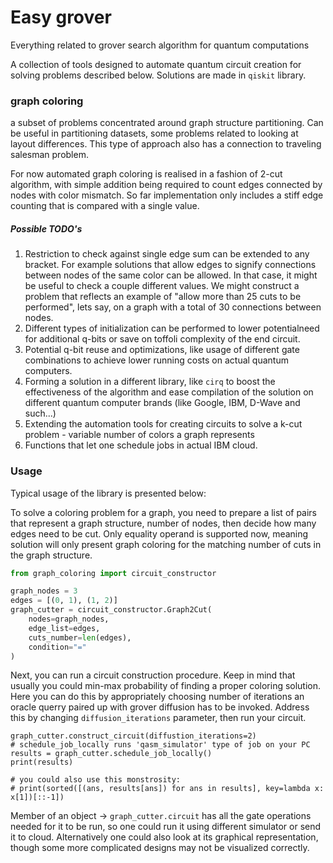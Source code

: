 # Easy grover
Everything related to grover search algorithm for quantum computations

A collection of tools designed to automate quantum circuit creation for solving problems described below.
Solutions are made in ``qiskit`` library.

### graph coloring

a subset of problems concentrated around graph structure partitioning. 
Can be useful in partitioning datasets, some problems related to looking at layout differences.
This type of approach also has a connection to traveling salesman problem.

For now automated graph coloring is realised in a fashion of 2-cut algorithm, with simple addition being 
required to count edges connected by nodes with color mismatch. So far implementation only includes a stiff 
edge counting that is compared with a single value. 

##### Possible TODO's

1. Restriction to check against single edge sum can be extended to any bracket. For example solutions that allow edges 
   to signify connections between nodes of the same color can be allowed. In that case, it might be useful to 
   check a couple different values. We might construct a problem that reflects an example of "allow more 
   than 25 cuts to be performed", lets say, on a graph with a total of 30 connections between nodes.
2. Different types of initialization can be performed to lower potentialneed for additional q-bits or save on toffoli 
   complexity of the end circuit.
3. Potential q-bit reuse and optimizations, like usage of different gate combinations to achieve lower running 
   costs on actual quantum computers.
4. Forming a solution in a different library, like ```cirq``` to boost the effectiveness of the algorithm and ease
   compilation of the solution on different quantum computer brands (like Google, IBM, D-Wave and such...)
5. Extending the automation tools for creating circuits to solve a k-cut problem - variable number of colors a 
   graph represents
6. Functions that let one schedule jobs in actual IBM cloud.

### Usage

Typical usage of the library is presented below:

To solve a coloring problem for a graph, you need to prepare a list of pairs that represent a graph structure,
number of nodes, then decide how many edges need to be cut. Only equality operand is supported now, meaning solution 
will only present graph coloring for the matching number of cuts in the graph structure.

```python
from graph_coloring import circuit_constructor

graph_nodes = 3
edges = [(0, 1), (1, 2)]
graph_cutter = circuit_constructor.Graph2Cut(
    nodes=graph_nodes,
    edge_list=edges,
    cuts_number=len(edges),
    condition="="
)
```

Next, you can run a circuit construction procedure. Keep in mind that usually you could min-max probability of 
finding a proper coloring solution. Here you can do this by appropriately choosing number of iterations an oracle 
querry paired up with grover diffusion has to be invoked. Address this by changing ``diffusion_iterations`` parameter, 
then run your circuit.

```
graph_cutter.construct_circuit(diffustion_iterations=2)
# schedule_job_locally runs 'qasm_simulator' type of job on your PC
results = graph_cutter.schedule_job_locally()
print(results)

# you could also use this monstrosity:
# print(sorted([(ans, results[ans]) for ans in results], key=lambda x: x[1])[::-1])
```

Member of an object -> ``graph_cutter.circuit`` has all the gate operations needed for it to be run, so 
one could run it using different simulator or send it to cloud. Alternatively one could also look at its graphical 
representation, though some more complicated designs may not be visualized correctly.